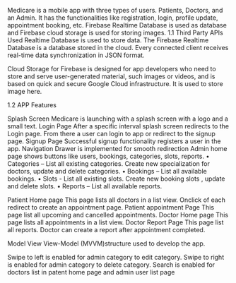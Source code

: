 Medicare is a mobile app with three types of users. Patients, Doctors, and an Admin. It has the functionalities like registration, login, profile update, appointment booking, etc. Firebase Realtime Database is used as database and Firebase cloud storage is used for storing images.
1.1 Third Party APIs Used
Realtime Database is used to store data. The Firebase Realtime Database is a database stored in the cloud. Every connected client receives real-time data synchronization in JSON format.

Cloud Storage for Firebase is designed for app developers who need to store and serve user-generated material, such images or videos, and is based on quick and secure Google Cloud infrastructure. It is used to store image here.

1.2 APP Features

Splash Screen Medicare is launching with a splash screen with a logo and a small text. 
Login Page  After a specific interval splash screen redirects to the Login page. From there a user can login to app or redirect to the signup page.
Signup Page Successful signup functionality registers a user in the app.
Navigation Drawer is implemented for smooth redirection
Admin home page shows buttons like users, bookings, categories, slots, reports.
•	Categories – List all existing categories. Create new specialization for doctors, update and delete categories.
•	Bookings – List all available bookings.
•	Slots - List all existing slots. Create new booking slots , update and delete slots.
•	Reports – List all available reports.

Patient Home page This page lists all doctors in a list view. Onclick of each redirect to create an appointment page.
Patient appointment Page This page list all upcoming and cancelled appointments.
Doctor Home page This page lists all appointments in a list view. 
Doctor Report Page This page list all reports. Doctor can create a report after appointment completed. 

Model View View-Model (MVVM)structure used to develop the app.

Swipe to left is enabled for admin category to edit category.
Swipe to right is enabled for admin category to delete category.
Search is enabled for doctors list in patent home page and admin user list page 
